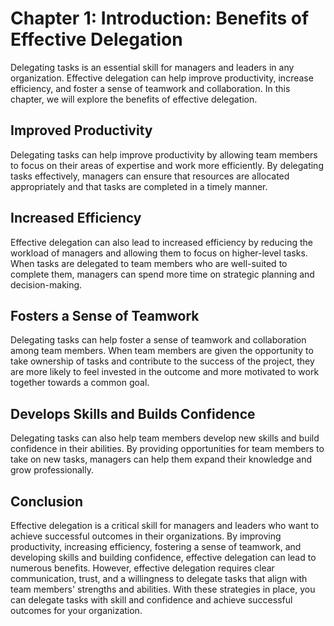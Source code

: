 Chapter 1: Introduction: Benefits of Effective Delegation
=========================================================

Delegating tasks is an essential skill for managers and leaders in any organization. Effective delegation can help improve productivity, increase efficiency, and foster a sense of teamwork and collaboration. In this chapter, we will explore the benefits of effective delegation.

Improved Productivity
---------------------

Delegating tasks can help improve productivity by allowing team members to focus on their areas of expertise and work more efficiently. By delegating tasks effectively, managers can ensure that resources are allocated appropriately and that tasks are completed in a timely manner.

Increased Efficiency
--------------------

Effective delegation can also lead to increased efficiency by reducing the workload of managers and allowing them to focus on higher-level tasks. When tasks are delegated to team members who are well-suited to complete them, managers can spend more time on strategic planning and decision-making.

Fosters a Sense of Teamwork
---------------------------

Delegating tasks can help foster a sense of teamwork and collaboration among team members. When team members are given the opportunity to take ownership of tasks and contribute to the success of the project, they are more likely to feel invested in the outcome and more motivated to work together towards a common goal.

Develops Skills and Builds Confidence
-------------------------------------

Delegating tasks can also help team members develop new skills and build confidence in their abilities. By providing opportunities for team members to take on new tasks, managers can help them expand their knowledge and grow professionally.

Conclusion
----------

Effective delegation is a critical skill for managers and leaders who want to achieve successful outcomes in their organizations. By improving productivity, increasing efficiency, fostering a sense of teamwork, and developing skills and building confidence, effective delegation can lead to numerous benefits. However, effective delegation requires clear communication, trust, and a willingness to delegate tasks that align with team members' strengths and abilities. With these strategies in place, you can delegate tasks with skill and confidence and achieve successful outcomes for your organization.
